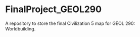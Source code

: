 # FinalProject_GEOL290
A repository to store the final Civilization 5 map for GEOL 290: Worldbuilding.
